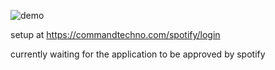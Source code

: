 ![demo](https://user-images.githubusercontent.com/68407783/182300714-5787b6be-00f6-47c8-9ff0-0661726df9a6.png)

setup at https://commandtechno.com/spotify/login

currently waiting for the application to be approved by spotify
